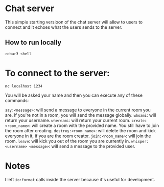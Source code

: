 # Chat server

This simple starting versioon of the chat server will allow to users to connect and it echoes what the users sends to the server.

## How to run locally

```
rebar3 shell
```

# To connect to the server:

```
nc localhost 1234
```

You will be asked your name and then you can execute any of these commands:

`say:<message>`: will send a message to everyone in the current room you are. If you're not in a room, you will send the message globally.
`whoami`: will return your username.
`whereami`: will return your current room.
`create:<room_name>`: will create a room with the provided name. You still have to join the room after creating.
`destroy:<room_name>`: will delete the room and kick everyone in it, if you are the room creator.
`join:<room_name>`: will join the room.
`leave`: will kick you out of the room you are currently in.
`whisper: <username> <message>`: will send a message to the provided user.

# Notes

I left `io:format` calls inside the server because it's useful for development.
